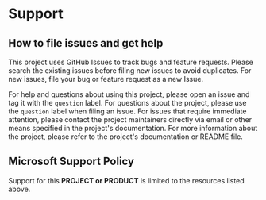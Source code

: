 # Support

## How to file issues and get help

This project uses GitHub Issues to track bugs and feature requests. Please search the existing
issues before filing new issues to avoid duplicates.  For new issues, file your bug or
feature request as a new Issue.

For help and questions about using this project, please open an issue and tag it with the `question` label.
For questions about the project, please use the `question` label when filing an issue.
For issues that require immediate attention, please contact the project maintainers directly via email or other means specified in the project's documentation.
For more information about the project, please refer to the project's documentation or README file.

## Microsoft Support Policy

Support for this **PROJECT or PRODUCT** is limited to the resources listed above.